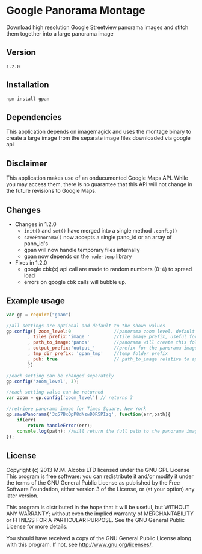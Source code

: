 # Google Panorama Montage

Download high resolution Google Streetview panorama images and stitch them together into a large panorama image

## Version
`1.2.0`

## Installation

`npm install gpan`

## Dependencies

This application depends on imagemagick and uses the montage binary to create a large image
from the separate image files downloaded via google api

## Disclaimer

This application makes use of an onducumented Google Maps API. While you may access them, there is no
guarantee that this API will not change in the future revisions to Google Maps.

## Changes

* Changes in 1.2.0
    * `init()` and `set()` have merged into a single method `.config()`
    * `savePanorama()` now accepts a single pano_id or an array of pano_id's
    * gpan will now handle temporary files internally
    * gpan now depends on the `node-temp` library
* Fixes in 1.2.0
    * google cbk(x) api call are made to random numbers (0-4) to spread load
    * errors on google cbk calls will bubble up.

## Example usage

```js
var gp = require("gpan")

//all settings are optional and default to the shown values
gp.config({ zoom_level:0				//panorama zoom level, default 0
		, tiles_prefix:'image_'			//tile image prefix, useful for montage
		, path_to_image:'panos'			//panorama will create this folder and store the panorama in it
		, output_prefix:'output_'		//prefix for the panorama image
		, tmp_dir_prefix: 'gpan_tmp'	//temp folder prefix
		, pub: true						// path_to_image relative to app root or public folder
		})

//each setting can be changed separately
gp.config('zoom_level', 3);

//each setting value can be returned
var zoom = gp.config('zoom_level') // returns 3

//retrieve panorama image for Times Square, New York
gp.savePanorama('3q57BxQpP8dNzwD0R5PIzg', function(err,path){
	if(err)
		return handleError(err);
	console.log(path); //will return the full path to the panorama image
});
```

## License

Copyright (c) 2013 M.M. Alcobs LTD  licensed under the GNU GPL License
This program is free software: you can redistribute it and/or modify
it under the terms of the GNU General Public License as published by
the Free Software Foundation, either version 3 of the License, or
(at your option) any later version.

This program is distributed in the hope that it will be useful,
but WITHOUT ANY WARRANTY; without even the implied warranty of
MERCHANTABILITY or FITNESS FOR A PARTICULAR PURPOSE.  See the
GNU General Public License for more details.

You should have received a copy of the GNU General Public License
along with this program.  If not, see <http://www.gnu.org/licenses/>.